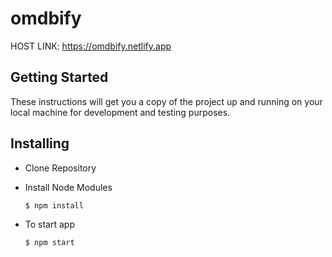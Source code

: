 # omdbify

HOST LINK: https://omdbify.netlify.app

## Getting Started

These instructions will get you a copy of the project up and running on your local machine for development and testing purposes.

## Installing

- Clone Repository

- Install Node Modules

  `$ npm install`

- To start app

  `$ npm start`
